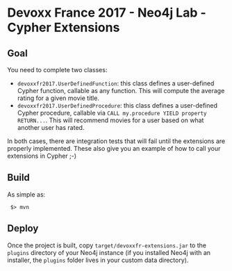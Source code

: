 # Devoxx France 2017 - Neo4j Lab - Cypher Extensions

## Goal

You need to complete two classes:

 - `devoxxfr2017.UserDefinedFunction`: this class defines a user-defined Cypher function, callable as any function. This will compute the average rating for a given movie title.
 - `devoxxfr2017.UserDefinedProcedure`: this class defines a user-defined Cypher procedure, callable via `CALL my.procedure YIELD property RETURN...`. This will recommend movies for a user based on what another user has rated.

In both cases, there are integration tests that will fail until the extensions are properly implemented. These also give you an example of how to call your extensions in Cypher ;-)

## Build

As simple as:

```
 $> mvn
```

## Deploy

Once the project is built, copy `target/devoxxfr-extensions.jar` to the `plugins` directory of your Neo4j instance (if you installed Neo4j with an installer, the `plugins` folder lives in your custom data directory).
